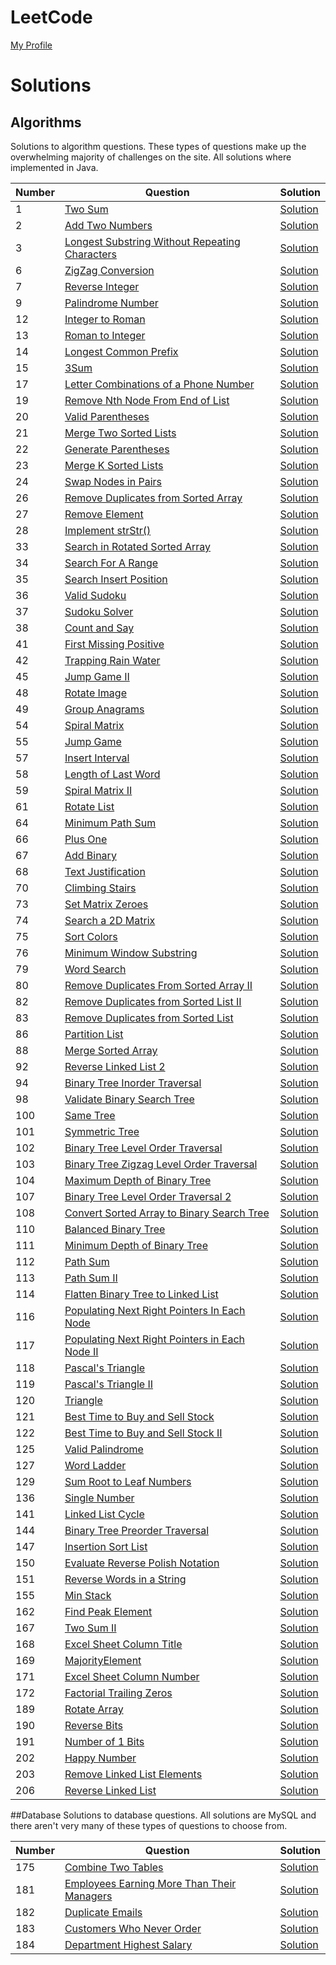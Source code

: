 # LeetCode
[My Profile](https://leetcode.com/jsbradley523/)

# Solutions

## Algorithms
Solutions to algorithm questions. These types of questions make up the overwhelming majority of challenges on the site. All solutions where implemented in Java.

| Number | Question | Solution |
|--------|----------|----------|
| 1 | [Two Sum](https://leetcode.com/problems/two-sum/) | [Solution](./src/main/java/jamison/bradley/leet/code/questions/algorithms/TwoSum.java) |
| 2 | [Add Two Numbers](https://leetcode.com/problems/add-two-numbers/) | [Solution](./src/main/java/jamison/bradley/leet/code/questions/algorithms/AddTwoNumbers.java) |
| 3 | [Longest Substring Without Repeating Characters](https://leetcode.com/problems/longest-substring-without-repeating-characters/) | [Solution](./src/main/java/jamison/bradley/leet/code/questions/algorithms/LongestSubstringWithoutRepeatingCharacters.java) |
| 6 | [ZigZag Conversion](https://leetcode.com/problems/zigzag-conversion/) | [Solution](./src/main/java/jamison/bradley/leet/code/questions/algorithms/ZigZagConversion.java) |
| 7 | [Reverse Integer](https://leetcode.com/problems/reverse-integer/) | [Solution](./src/main/java/jamison/bradley/leet/code/questions/algorithms/ReverseInteger.java) |
| 9 | [Palindrome Number](https://leetcode.com/problems/palindrome-number/) | [Solution](./src/main/java/jamison/bradley/leet/code/questions/algorithms/PalindromeNumber.java) |
| 12 | [Integer to Roman](https://leetcode.com/problems/integer-to-roman/) | [Solution](./src/main/java/jamison/bradley/leet/code/questions/algorithms/IntegerToRoman.java) |
| 13 | [Roman to Integer](https://leetcode.com/problems/roman-to-integer/) | [Solution](./src/main/java/jamison/bradley/leet/code/questions/algorithms/RomanToInteger.java) |
| 14 | [Longest Common Prefix](https://leetcode.com/problems/longest-common-prefix/) | [Solution](./src/main/java/jamison/bradley/leet/code/questions/algorithms/LongestCommonPrefix.java) |
| 15 | [3Sum](https://leetcode.com/problems/3sum/) | [Solution](./src/main/java/jamison/bradley/leet/code/questions/algorithms/ThreeSum.java) |
| 17 | [Letter Combinations of a Phone Number](https://leetcode.com/problems/letter-combinations-of-a-phone-number/) | [Solution](./src/main/java/jamison/bradley/leet/code/questions/algorithms/LetterCombinationsOfAPhoneNumber.java) |
| 19 | [Remove Nth Node From End of List](https://leetcode.com/problems/remove-nth-node-from-end-of-list/) | [Solution](./src/main/java/jamison/bradley/leet/code/questions/algorithms/RemoveNthNodeFromEndOfList.java) |
| 20 | [Valid Parentheses](https://leetcode.com/problems/valid-parentheses/) | [Solution](./src/main/java/jamison/bradley/leet/code/questions/algorithms/ValidParentheses.java) |
| 21 | [Merge Two Sorted Lists](https://leetcode.com/problems/merge-two-sorted-lists/) | [Solution](./src/main/java/jamison/bradley/leet/code/questions/algorithms/MergeTwoSortedLists.java) |
| 22 | [Generate Parentheses](https://leetcode.com/problems/generate-parentheses/) | [Solution](./src/main/java/jamison/bradley/leet/code/questions/algorithms/GenerateParentheses.java) |
| 23 | [Merge K Sorted Lists](https://leetcode.com/problems/merge-k-sorted-lists/) | [Solution](./src/main/java/jamison/bradley/leet/code/questions/algorithms/MergeKSortedLists.java) |
| 24 | [Swap Nodes in Pairs](https://leetcode.com/problems/swap-nodes-in-pairs/) | [Solution](./src/main/java/jamison/bradley/leet/code/questions/algorithms/SwapNodesInPairs.java) |
| 26 | [Remove Duplicates from Sorted Array](https://leetcode.com/problems/remove-duplicates-from-sorted-array/) | [Solution](/src/main/java/jamison/bradley/leet/code/questions/algorithms/RemoveDuplicatesFromSortedArray.java) |
| 27 | [Remove Element](https://leetcode.com/problems/remove-element/) | [Solution](./src/main/java/jamison/bradley/leet/code/questions/algorithms/RemoveElement.java) |
| 28 | [Implement strStr()](https://leetcode.com/problems/implement-strstr/) | [Solution](./src/main/java/jamison/bradley/leet/code/questions/algorithms/ImplementStrStr.java) |
| 33 | [Search in Rotated Sorted Array](https://leetcode.com/problems/search-in-rotated-sorted-array/) | [Solution](./src/main/java/jamison/bradley/leet/code/questions/algorithms/SearchInRotatedSortedArray.java) |
| 34 | [Search For A Range](https://leetcode.com/problems/search-for-a-range/) | [Solution](./src/main/java/jamison/bradley/leet/code/questions/algorithms/SearchForARange.java) |
| 35 | [Search Insert Position](https://leetcode.com/problems/search-insert-position/) | [Solution](./src/main/java/jamison/bradley/leet/code/questions/algorithms/SearchInsertPosition.java) |
| 36 | [Valid Sudoku](https://leetcode.com/problems/valid-sudoku/) | [Solution](./src/main/java/jamison/bradley/leet/code/questions/algorithms/ValidSudoku.java) |
| 37 | [Sudoku Solver](https://leetcode.com/problems/sudoku-solver/) | [Solution](./src/main/java/jamison/bradley/leet/code/questions/algorithms/SudokuSolver.java) |
| 38 | [Count and Say](https://leetcode.com/problems/count-and-say/) | [Solution](./src/main/java/jamison/bradley/leet/code/questions/algorithms/CountAndSay.java) |
| 41 | [First Missing Positive](https://leetcode.com/problems/first-missing-positive/) | [Solution](./src/main/java/jamison/bradley/leet/code/questions/algorithms/FirstMissingPositive.java) |
| 42 | [Trapping Rain Water](https://leetcode.com/problems/trapping-rain-water/) | [Solution](./src/main/java/jamison/bradley/leet/code/questions/algorithms/TrappingRainWater.java) |
| 45 | [Jump Game II](https://leetcode.com/problems/jump-game-ii/) | [Solution](./src/main/java/jamison/bradley/leet/code/questions/algorithms/JumpGame2.java) |
| 48 | [Rotate Image](https://leetcode.com/problems/rotate-image/) | [Solution](./src/main/java/jamison/bradley/leet/code/questions/algorithms/RotateImage.java) |
| 49 | [Group Anagrams](https://leetcode.com/problems/anagrams/) | [Solution](./src/main/java/jamison/bradley/leet/code/questions/algorithms/GroupAnagrams.java) |
| 54 | [Spiral Matrix](https://leetcode.com/problems/spiral-matrix/) | [Solution](./src/main/java/jamison/bradley/leet/code/questions/algorithms/SpiralMatrix.java) |
| 55 | [Jump Game](https://leetcode.com/problems/jump-game/) | [Solution](./src/main/java/jamison/bradley/leet/code/questions/algorithms/JumpGame.java) |
| 57 | [Insert Interval](https://leetcode.com/problems/insert-interval/) | [Solution](./src/main/java/jamison/bradley/leet/code/questions/algorithms/InsertInterval.java) |
| 58 | [Length of Last Word](https://leetcode.com/problems/length-of-last-word/) | [Solution](./src/main/java/jamison/bradley/leet/code/questions/algorithms/LengthOfLastWord.java) |
| 59 | [Spiral Matrix II](https://leetcode.com/problems/spiral-matrix-ii/) | [Solution](./src/main/java/jamison/bradley/leet/code/questions/algorithms/SpiralMatrix2.java) |
| 61 | [Rotate List](https://leetcode.com/problems/rotate-list/) | [Solution](./src/main/java/jamison/bradley/leet/code/questions/algorithms/RotateList.java) |
| 64 | [Minimum Path Sum](https://leetcode.com/problems/minimum-path-sum/) | [Solution](./src/main/java/jamison/bradley/leet/code/questions/algorithms/MinimumPathSum.java) |
| 66 | [Plus One](https://leetcode.com/problems/plus-one/) | [Solution](./src/main/java/jamison/bradley/leet/code/questions/algorithms/PlusOne.java) |
| 67 | [Add Binary](https://leetcode.com/problems/add-binary/) | [Solution](./src/main/java/jamison/bradley/leet/code/questions/algorithms/AddBinary.java) |
| 68 | [Text Justification](https://leetcode.com/problems/text-justification/) | [Solution](./src/main/java/jamison/bradley/leet/code/questions/algorithms/TextJustification.java) |
| 70 | [Climbing Stairs](https://leetcode.com/problems/climbing-stairs/) | [Solution](./src/main/java/jamison/bradley/leet/code/questions/algorithms/ClimbingStairs.java) |
| 73 | [Set Matrix Zeroes](https://leetcode.com/problems/set-matrix-zeroes/) | [Solution](./src/main/java/jamison/bradley/leet/code/questions/algorithms/SetMatrixZeroes.java) | 
| 74 | [Search a 2D Matrix](https://leetcode.com/problems/search-a-2d-matrix/) | [Solution](./src/main/java/jamison/bradley/leet/code/questions/algorithms/SearchA2DMatrix.java) |
| 75 | [Sort Colors](https://leetcode.com/problems/sort-colors/) | [Solution](./src/main/java/jamison/bradley/leet/code/questions/algorithms/SortColors.java) |
| 76 | [Minimum Window Substring](https://leetcode.com/problems/minimum-window-substring/) | [Solution](./src/main/java/jamison/bradley/leet/code/questions/algorithms/MinimumWindowSubstring.java) |
| 79 | [Word Search](https://leetcode.com/problems/word-search/) | [Solution](./src/main/java/jamison/bradley/leet/code/questions/algorithms/WordSearch.java) |
| 80 | [Remove Duplicates From Sorted Array II](https://leetcode.com/problems/remove-duplicates-from-sorted-array-ii/) | [Solution](./src/main/java/jamison/bradley/leet/code/questions/algorithms/RemoveDuplicatesFromSortedArray2.java) |
| 82 | [Remove Duplicates from Sorted List II](https://leetcode.com/problems/remove-duplicates-from-sorted-list-ii/) | [Solution](./src/main/java/jamison/bradley/leet/code/questions/algorithms/RemoveDuplicatesFromSortedList2.java) |
| 83 | [Remove Duplicates from Sorted List](https://leetcode.com/problems/remove-duplicates-from-sorted-list/) | [Solution](./src/main/java/jamison/bradley/leet/code/questions/algorithms/RemoveDuplicatesFromSortedList.java) |
| 86 | [Partition List](https://leetcode.com/problems/partition-list/) | [Solution](./src/main/java/jamison/bradley/leet/code/questions/algorithms/PartitionList.java) |
| 88 | [Merge Sorted Array](https://leetcode.com/problems/merge-sorted-array/) | [Solution](./src/main/java/jamison/bradley/leet/code/questions/algorithms/MergeSortedArray.java) |
| 92 | [Reverse Linked List 2](https://leetcode.com/problems/reverse-linked-list-ii/) | [Solution](./src/main/java/jamison/bradley/leet/code/questions/algorithms/ReverseLinkedList2.java) |
| 94 | [Binary Tree Inorder Traversal](https://leetcode.com/problems/binary-tree-inorder-traversal/) | [Solution](./src/main/java/jamison/bradley/leet/code/questions/algorithms/BinaryTreeInorderTraversal.java) |
| 98 | [Validate Binary Search Tree](https://leetcode.com/problems/validate-binary-search-tree/) | [Solution](./src/main/java/jamison/bradley/leet/code/questions/algorithms/ValidateBinarySearchTree.java) |
| 100 | [Same Tree](https://leetcode.com/problems/same-tree/) | [Solution](./src/main/java/jamison/bradley/leet/code/questions/algorithms/SameTree.java) |
| 101 | [Symmetric Tree](https://leetcode.com/problems/symmetric-tree/) | [Solution](./src/main/java/jamison/bradley/leet/code/questions/algorithms/SymmetricTree.java) |
| 102 | [Binary Tree Level Order Traversal](https://leetcode.com/problems/binary-tree-level-order-traversal/) | [Solution](./src/main/java/jamison/bradley/leet/code/questions/algorithms/BinaryTreeLevelOrderTraversal.java) |
| 103 | [Binary Tree Zigzag Level Order Traversal](https://leetcode.com/problems/binary-tree-zigzag-level-order-traversal/) | [Solution](./src/main/java/jamison/bradley/leet/code/questions/algorithms/BinaryTreeZigzagLevelOrderTraversal.java) |
| 104 | [Maximum Depth of Binary Tree](https://leetcode.com/problems/maximum-depth-of-binary-tree/) | [Solution](./src/main/java/jamison/bradley/leet/code/questions/algorithms/MaximumDepthOfBinaryTree.java) |
| 107 | [Binary Tree Level Order Traversal 2](https://leetcode.com/problems/binary-tree-level-order-traversal-ii/) | [Solution](./src/main/java/jamison/bradley/leet/code/questions/algorithms/BinaryTreeLevelOrderTraversal2.java) |
| 108 | [Convert Sorted Array to Binary Search Tree](https://leetcode.com/problems/convert-sorted-array-to-binary-search-tree/) | [Solution](./src/main/java/jamison/bradley/leet/code/questions/algorithms/ConvertSortedArrayToBinarySearchTree.java) |
| 110 | [Balanced Binary Tree](https://leetcode.com/problems/balanced-binary-tree/) | [Solution](./src/main/java/jamison/bradley/leet/code/questions/algorithms/BalancedBinaryTree.java) |
| 111 | [Minimum Depth of Binary Tree](https://leetcode.com/problems/minimum-depth-of-binary-tree/) | [Solution](./src/main/java/jamison/bradley/leet/code/questions/algorithms/MinimumDepthOfBinaryTree.java) |
| 112 | [Path Sum](https://leetcode.com/problems/path-sum/) | [Solution](./src/main/java/jamison/bradley/leet/code/questions/algorithms/PathSum.java) |
| 113 | [Path Sum II](https://leetcode.com/problems/path-sum-ii/) | [Solution](./src/main/java/jamison/bradley/leet/code/questions/algorithms/PathSum2.java) |
| 114 | [Flatten Binary Tree to Linked List](https://leetcode.com/problems/flatten-binary-tree-to-linked-list/) | [Solution](./src/main/java/jamison/bradley/leet/code/questions/algorithms/FlattenBinaryTreeToLinkedList.java) |
| 116 | [Populating Next Right Pointers In Each Node](https://leetcode.com/problems/populating-next-right-pointers-in-each-node/) | [Solution](./src/main/java/jamison/bradley/leet/code/questions/algorithms/PopulatingNextRightPointersInEachNode.java) |
| 117 | [Populating Next Right Pointers in Each Node II](https://leetcode.com/problems/populating-next-right-pointers-in-each-node-ii/) | [Solution](./src/main/java/jamison/bradley/leet/code/questions/algorithms/PopulatingNextRightPointersInEachNode2.java) | 
| 118 | [Pascal's Triangle](https://leetcode.com/problems/pascals-triangle/) | [Solution](./src/main/java/jamison/bradley/leet/code/questions/algorithms/PascalsTriangle.java) |
| 119 | [Pascal's Triangle II](https://leetcode.com/problems/pascals-triangle-ii/) | [Solution](./src/main/java/jamison/bradley/leet/code/questions/algorithms/PascalsTriangle2.java) |
| 120 | [Triangle](https://leetcode.com/problems/triangle/) | [Solution](./src/main/java/jamison/bradley/leet/code/questions/algorithms/Triangle.java) |
| 121 | [Best Time to Buy and Sell Stock](https://leetcode.com/problems/best-time-to-buy-and-sell-stock/) | [Solution](./src/main/java/jamison/bradley/leet/code/questions/algorithms/BestTimeToBuyAndSellStock.java) |
| 122 | [Best Time to Buy and Sell Stock II](https://leetcode.com/problems/best-time-to-buy-and-sell-stock-ii/) | [Solution](./src/main/java/jamison/bradley/leet/code/questions/algorithms/BestTimeToBuyAndSellStock2.java) |
| 125 | [Valid Palindrome](https://leetcode.com/problems/valid-palindrome/) | [Solution](./src/main/java/jamison/bradley/leet/code/questions/algorithms/ValidPalindrome.java) |
| 127 | [Word Ladder](https://leetcode.com/problems/word-ladder/) | [Solution](./src/main/java/jamison/bradley/leet/code/questions/algorithms/WordLadder.java) |
| 129 | [Sum Root to Leaf Numbers](https://leetcode.com/problems/sum-root-to-leaf-numbers/) | [Solution](./src/main/java/jamison/bradley/leet/code/questions/algorithms/SumRootToLeafNumbers.java) |
| 136 | [Single Number](https://leetcode.com/problems/single-number/) | [Solution](./src/main/java/jamison/bradley/leet/code/questions/algorithms/SingleNumber.java) |
| 141 | [Linked List Cycle](https://leetcode.com/problems/linked-list-cycle/) | [Solution](./src/main/java/jamison/bradley/leet/code/questions/algorithms/LinkedListCycle.java) |
| 144 | [Binary Tree Preorder Traversal](https://leetcode.com/problems/binary-tree-preorder-traversal/) | [Solution](./src/main/java/jamison/bradley/leet/code/questions/algorithms/BinaryTreePreorderTraversal.java) |
| 147 | [Insertion Sort List](https://leetcode.com/problems/insertion-sort-list/) | [Solution](./src/main/java/jamison/bradley/leet/code/questions/algorithms/InsertionSortList.java) |
| 150 | [Evaluate Reverse Polish Notation](https://leetcode.com/problems/evaluate-reverse-polish-notation/) | [Solution](./src/main/java/jamison/bradley/leet/code/questions/algorithms/EvaluateReversePolishNotation.java) |
| 151 | [Reverse Words in a String](https://leetcode.com/problems/reverse-words-in-a-string/) | [Solution](./src/main/java/jamison/bradley/leet/code/questions/algorithms/ReverseWordsInAString.java) |
| 155 | [Min Stack](https://leetcode.com/problems/min-stack/) | [Solution](./src/main/java/jamison/bradley/leet/code/questions/algorithms/MinStack.java) |
| 162 | [Find Peak Element](https://leetcode.com/problems/find-peak-element/) | [Solution](./src/main/java/jamison/bradley/leet/code/questions/algorithms/FindPeakElement.java) |
| 167 | [Two Sum II](https://leetcode.com/problems/two-sum-ii-input-array-is-sorted/) | [Solution](./src/main/java/jamison/bradley/leet/code/questions/algorithms/TwoSum2.java) |
| 168 | [Excel Sheet Column Title](https://leetcode.com/problems/excel-sheet-column-title/) | [Solution](./src/main/java/jamison/bradley/leet/code/questions/algorithms/ExcelSheetColumnTitle.java) |
| 169 | [MajorityElement](https://leetcode.com/problems/majority-element/) | [Solution](./src/main/java/jamison/bradley/leet/code/questions/algorithms/MajorityElement.java) |
| 171 | [Excel Sheet Column Number](https://leetcode.com/problems/excel-sheet-column-number/) | [Solution](./src/main/java/jamison/bradley/leet/code/questions/algorithms/ExcelSheetColumnNumber.java) |
| 172 | [Factorial Trailing Zeros](https://leetcode.com/problems/factorial-trailing-zeroes/) | [Solution](./src/main/java/jamison/bradley/leet/code/questions/algorithms/FactorialTrailingZeros.java) |
| 189 | [Rotate Array](https://leetcode.com/problems/rotate-array/) | [Solution](./src/main/java/jamison/bradley/leet/code/questions/algorithms/RotateArray.java) |
| 190 | [Reverse Bits](https://leetcode.com/problems/reverse-bits/) | [Solution](./src/main/java/jamison/bradley/leet/code/questions/algorithms/ReverseBits.java) |
| 191 | [Number of 1 Bits](https://leetcode.com/problems/number-of-1-bits/) | [Solution](./src/main/java/jamison/bradley/leet/code/questions/algorithms/NumberOfOneBits.java) |
| 202 | [Happy Number](https://leetcode.com/problems/happy-number/) | [Solution](./src/main/java/jamison/bradley/leet/code/questions/algorithms/HappyNumber.java) |
| 203 | [Remove Linked List Elements](https://leetcode.com/problems/remove-linked-list-elements/) | [Solution](./src/main/java/jamison/bradley/leet/code/questions/algorithms/RemoveLinkedListElement.java) |
| 206 | [Reverse Linked List](https://leetcode.com/problems/reverse-linked-list/) | [Solution](./src/main/java/jamison/bradley/leet/code/questions/algorithms/ReverseLinkedList.java) |

##Database
Solutions to database questions. All solutions are MySQL and there aren't very many of these types of questions to choose from.

| Number | Question | Solution |
|--------|----------|----------|
| 175 | [Combine Two Tables](https://leetcode.com/problems/combine-two-tables/) | [Solution](./src/main/resources/database/CombineTwoTables.sql) |
| 181 | [Employees Earning More Than Their Managers](https://leetcode.com/problems/employees-earning-more-than-their-managers/) | [Solution](./src/main/resources/database/EmployeesEarningMoreThanTheirManagers.sql) |
| 182 | [Duplicate Emails](https://leetcode.com/problems/duplicate-emails/) | [Solution](./src/main/resources/database/DuplicateEmails.sql) |
| 183 | [Customers Who Never Order](https://leetcode.com/problems/customers-who-never-order/) | [Solution](./src/main/resources/database/CustomersWhoNeverOrder.sql) |
| 184 | [Department Highest Salary](https://leetcode.com/problems/department-highest-salary/) | [Solution](./src/main/resources/database/DepartmentHighestSalary.sql) |